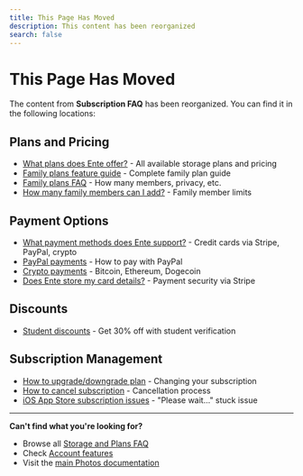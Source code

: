 ```yaml
---
title: This Page Has Moved
description: This content has been reorganized
search: false
---
```


# This Page Has Moved

The content from **Subscription FAQ** has been reorganized. You can find it in the following locations:

## Plans and Pricing

- [What plans does Ente offer?](/photos/faq/storage-and-plans) - All available storage plans and pricing
- [Family plans feature guide](/photos/features/account/family-plans) - Complete family plan guide
- [Family plans FAQ](/photos/faq/storage-and-plans#family-plans-faq) - How many members, privacy, etc.
- [How many family members can I add?](/photos/faq/storage-and-plans#family-members-limit) - Family member limits

## Payment Options

- [What payment methods does Ente support?](/photos/faq/storage-and-plans) - Credit cards via Stripe, PayPal, crypto
- [PayPal payments](/photos/faq/storage-and-plans#paypal-payment) - How to pay with PayPal
- [Crypto payments](/photos/faq/storage-and-plans#crypto-payment) - Bitcoin, Ethereum, Dogecoin
- [Does Ente store my card details?](/photos/faq/storage-and-plans) - Payment security via Stripe

## Discounts

- [Student discounts](/photos/faq/storage-and-plans) - Get 30% off with student verification

## Subscription Management

- [How to upgrade/downgrade plan](/photos/faq/storage-and-plans#upgrade-plan) - Changing your subscription
- [How to cancel subscription](/photos/faq/storage-and-plans) - Cancellation process
- [iOS App Store subscription issues](/photos/faq/troubleshooting#ios-appstore-subscription) - "Please wait..." stuck issue

---

**Can't find what you're looking for?**

- Browse all [Storage and Plans FAQ](/photos/faq/storage-and-plans)
- Check [Account features](/photos/features/account/family-plans)
- Visit the [main Photos documentation](/photos/)
